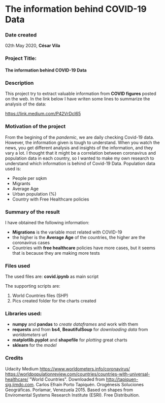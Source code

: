# The information behind COVID-19 Data

### Date created

02th May 2020, **César Vila**

### Project Title:

#### The information behind COVID-19 Data

### Description

This project try to extract valuable information from **COVID figures** posted on the web.
In the link below I have writen some lines to summarize the analysis of the data:

https://link.medium.com/P42VrDcI65

### Motivation of the project

From the begining of the *pandemic*, we are daily checking Covid-19 data. However, the information given is tough to understand.
When you watch the news, you get different analysis and insights of the information, and they vary a lot.
I thought that it might be a correlation between coronavirus and population data in each country, so I wanted to make my own research to understand which information is behind of Covid-19 Data.
Population data used is:
  - People per sqkm
  - Migrants
  - Average Age
  - Urban population (%)
  - Country with Free Healthcare policies

### Summary of the result

I have obtained the following information:
 - **Migrations** is the variable  most related with COVID-19
 - the higher is the **Average Age** of the countries, the higher are the coronavirus cases
 - Countries with **free healthcare** policies have more cases, but it seems that is because they are making more tests

### Files used

The used files are: **covid.ipynb** as main script

The supporting scripts are: 
1. World Countries files (SHP) 
2. Pics created folder for the charts created

### Libraries used:
 - **numpy** and **pandas** to *create dataframes* and work with them
 - **requests** and from **bs4**, **BeautifulSoup** for *downloading data* from *worldometers* url
 - **matplotlib.pyplot** and **shapefile** for *plotting* great charts
 - **sklearn** for the *model* 

### Credits

Udacity
Medium
https://www.worldometers.info/coronavirus/
https://worldpopulationreview.com/countries/countries-with-universal-healthcare/
"World Countries". Downloaded from http://tapiquen-sig.jimdo.com. 
Carlos Efraín Porto Tapiquén. Orogénesis Soluciones Geográficas. Porlamar, Venezuela 2015.
Based on shapes from Enviromental Systems Research Institute (ESRI). Free Distribuition.

